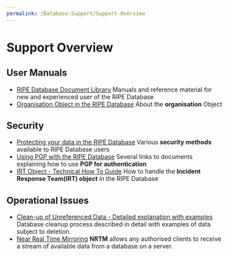 ```yaml
---
permalink: /Database-Support/Support-Overview
---
```


# Support Overview
## User Manuals

* [RIPE Database Document Library](../introduction-to-the-RIPE-Database/RIPE-Database-Documentation-Overview/#ripe-database-documentation-overview)
Manuals and reference material for new and experienced user of the RIPE Database
* [Organisation Object in the RIPE Database](../RPSL-Object-Types/Descriptions-of-Secondary-Objects/#description-of-the-organisation-object)
About the **organisation** Object


## Security

* [Protecting your data in the RIPE Database](../Authorisation/Authorisation-Model/#authorisation-model)
Various **security methods** available to RIPE Database users
* [Using PGP with the RIPE Database](../Authorisation/Using-the-Authorisation-Methods/#pgp-key)
Several links to documents explaining how to use **PGP for authentication**
* [IRT Object - Technical How To Guide](../Authorisation/IRT-Object/#irt-object)
How to handle the **Incident Response Team(IRT) object** in the RIPE Database



## Operational Issues

* [Clean-up of Unreferenced Data - Detailed explanation with examples](Clean-up-of-Unreferenced-Data/#clean-up-of-unreferenced-data)
Database cleanup process described in detail with examples of data subject to deletion.
* [Near Real Time Mirroring](../RIPE-Database-Mirror/Near-Real-Time-Mirroring/#near-real-time-Mirroring)
**NRTM** allows any authorised clients to receive a stream of available data from a database on a server.


